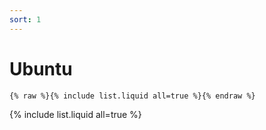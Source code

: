 ```yaml
---
sort: 1
---
```


# Ubuntu

```
{% raw %}{% include list.liquid all=true %}{% endraw %}
```


{% include list.liquid all=true %}

